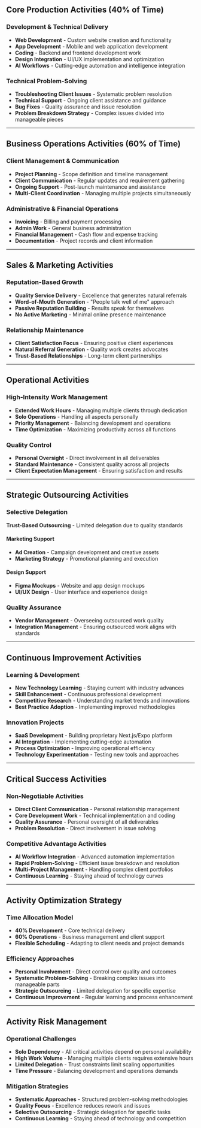 ## **Core Production Activities** (40% of Time)

### **Development & Technical Delivery**

- **Web Development** - Custom website creation and functionality
- **App Development** - Mobile and web application development
- **Coding** - Backend and frontend development work
- **Design Integration** - UI/UX implementation and optimization
- **AI Workflows** - Cutting-edge automation and intelligence integration

### **Technical Problem-Solving**

- **Troubleshooting Client Issues** - Systematic problem resolution
- **Technical Support** - Ongoing client assistance and guidance
- **Bug Fixes** - Quality assurance and issue resolution
- **Problem Breakdown Strategy** - Complex issues divided into manageable pieces

---

## **Business Operations Activities** (60% of Time)

### **Client Management & Communication**

- **Project Planning** - Scope definition and timeline management
- **Client Communication** - Regular updates and requirement gathering
- **Ongoing Support** - Post-launch maintenance and assistance
- **Multi-Client Coordination** - Managing multiple projects simultaneously

### **Administrative & Financial Operations**

- **Invoicing** - Billing and payment processing
- **Admin Work** - General business administration
- **Financial Management** - Cash flow and expense tracking
- **Documentation** - Project records and client information

---

## **Sales & Marketing Activities**

### **Reputation-Based Growth**

- **Quality Service Delivery** - Excellence that generates natural referrals
- **Word-of-Mouth Generation** - "People talk well of me" approach
- **Passive Reputation Building** - Results speak for themselves
- **No Active Marketing** - Minimal online presence maintenance

### **Relationship Maintenance**

- **Client Satisfaction Focus** - Ensuring positive client experiences
- **Natural Referral Generation** - Quality work creates advocates
- **Trust-Based Relationships** - Long-term client partnerships

---

## **Operational Activities**

### **High-Intensity Work Management**

- **Extended Work Hours** - Managing multiple clients through dedication
- **Solo Operations** - Handling all aspects personally
- **Priority Management** - Balancing development and operations
- **Time Optimization** - Maximizing productivity across all functions

### **Quality Control**

- **Personal Oversight** - Direct involvement in all deliverables
- **Standard Maintenance** - Consistent quality across all projects
- **Client Expectation Management** - Ensuring satisfaction and results

---

## **Strategic Outsourcing Activities**

### **Selective Delegation**

**Trust-Based Outsourcing** - Limited delegation due to quality standards

#### **Marketing Support**

- **Ad Creation** - Campaign development and creative assets
- **Marketing Strategy** - Promotional planning and execution

#### **Design Support**

- **Figma Mockups** - Website and app design mockups
- **UI/UX Design** - User interface and experience design

### **Quality Assurance**

- **Vendor Management** - Overseeing outsourced work quality
- **Integration Management** - Ensuring outsourced work aligns with standards

---

## **Continuous Improvement Activities**

### **Learning & Development**

- **New Technology Learning** - Staying current with industry advances
- **Skill Enhancement** - Continuous professional development
- **Competitive Research** - Understanding market trends and innovations
- **Best Practice Adoption** - Implementing improved methodologies

### **Innovation Projects**

- **SaaS Development** - Building proprietary Next.js/Expo platform
- **AI Integration** - Implementing cutting-edge automation
- **Process Optimization** - Improving operational efficiency
- **Technology Experimentation** - Testing new tools and approaches

---

## **Critical Success Activities**

### **Non-Negotiable Activities**

- **Direct Client Communication** - Personal relationship management
- **Core Development Work** - Technical implementation and coding
- **Quality Assurance** - Personal oversight of all deliverables
- **Problem Resolution** - Direct involvement in issue solving

### **Competitive Advantage Activities**

- **AI Workflow Integration** - Advanced automation implementation
- **Rapid Problem-Solving** - Efficient issue breakdown and resolution
- **Multi-Project Management** - Handling complex client portfolios
- **Continuous Learning** - Staying ahead of technology curves

---

## **Activity Optimization Strategy**

### **Time Allocation Model**

- **40% Development** - Core technical delivery
- **60% Operations** - Business management and client support
- **Flexible Scheduling** - Adapting to client needs and project demands

### **Efficiency Approaches**

- **Personal Involvement** - Direct control over quality and outcomes
- **Systematic Problem-Solving** - Breaking complex issues into manageable parts
- **Strategic Outsourcing** - Limited delegation for specific expertise
- **Continuous Improvement** - Regular learning and process enhancement

---

## **Activity Risk Management**

### **Operational Challenges**

- **Solo Dependency** - All critical activities depend on personal availability
- **High Work Volume** - Managing multiple clients requires extensive hours
- **Limited Delegation** - Trust constraints limit scaling opportunities
- **Time Pressure** - Balancing development and operations demands

### **Mitigation Strategies**

- **Systematic Approaches** - Structured problem-solving methodologies
- **Quality Focus** - Excellence reduces rework and issues
- **Selective Outsourcing** - Strategic delegation for specific tasks
- **Continuous Learning** - Staying ahead of technology and competition
